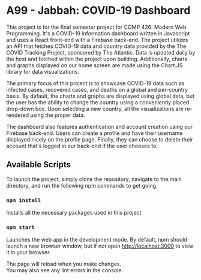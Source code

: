 # A99 - Jabbah: COVID-19 Dashboard

This project is for the final semester project for COMP 426: Modern Web Programming. It's a COVID-19 information dashboard written in Javascript and uses a React front-end with a Firebase back-end. The project utilizes an API that fetches COVID-19 data and country data provided by the The COVID Tracking Project, sponsored by The Atlantic. Data is updated daily by the host and fetched within the project upon building. Additionally, charts and graphs displayed on our home screen are made using the Chart.JS library for data visualizations.

The primary focus of this project is to showcase COVID-19 data such as infected cases, recovered cases, and deaths on a global and per-country basis. By default, the charts and graphs are displayed using global data, but the user has the ability to change the country using a conveniently placed drop-down box. Upon selecting a new country, all the visualizations are re-rendered using the proper data.

The dashboard also features authentication and account creation using our Firebase back-end. Users can create a profile and have their username displayed nicely on the profile page. Finally, they can choose to delete their account that's logged in our back-end if the user chooses to.

## Available Scripts

To launch the project, simply clone the repository, navigate to the main directory, and run the following npm commands to get going.

### `npm install`
Installs all the necessary packages used in this project

### `npm start`
Launches the web app in the development mode. By default, npm should launch a new browser window, but if not open [http://localhost:3000](http://localhost:3000) to view it in your browser.

The page will reload when you make changes.\
You may also see any lint errors in the console.
